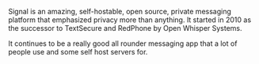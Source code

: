 Signal is an amazing, self-hostable, open source, private messaging platform that emphasized privacy more than anything. It started in 2010 as the successor to TextSecure and RedPhone by Open Whisper Systems.

It continues to be a really good all rounder messaging app that a lot of people use and some self host servers for.
